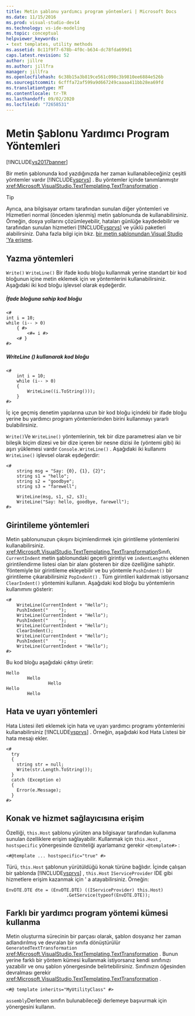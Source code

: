 ```yaml
---
title: Metin şablonu yardımcı program yöntemleri | Microsoft Docs
ms.date: 11/15/2016
ms.prod: visual-studio-dev14
ms.technology: vs-ide-modeling
ms.topic: conceptual
helpviewer_keywords:
- text templates, utility methods
ms.assetid: 8c11f9f7-678b-4f0c-b634-dc78fda699d1
caps.latest.revision: 52
author: jillre
ms.author: jillfra
manager: jillfra
ms.openlocfilehash: 6c38b15a3b819ce561c098c3b9810ee6884e526b
ms.sourcegitcommit: 6cfffa72af599a9d667249caaaa411bb28ea69fd
ms.translationtype: MT
ms.contentlocale: tr-TR
ms.lasthandoff: 09/02/2020
ms.locfileid: "72658531"
---
```

# <a name="text-template-utility-methods"></a>Metin Şablonu Yardımcı Program Yöntemleri
[!INCLUDE[vs2017banner](../includes/vs2017banner.md)]

Bir metin şablonunda kod yazdığınızda her zaman kullanabileceğiniz çeşitli yöntemler vardır [!INCLUDE[vsprvs](../includes/vsprvs-md.md)] . Bu yöntemler içinde tanımlanmıştır <xref:Microsoft.VisualStudio.TextTemplating.TextTransformation> .

> [!TIP]
> Ayrıca, ana bilgisayar ortamı tarafından sunulan diğer yöntemleri ve Hizmetleri normal (önceden işlenmiş) metin şablonunda de kullanabilirsiniz. Örneğin, dosya yollarını çözümleyebilir, hataları günlüğe kaydedebilir ve tarafından sunulan hizmetleri [!INCLUDE[vsprvs](../includes/vsprvs-md.md)] ve yüklü paketleri alabilirsiniz.  Daha fazla bilgi için bkz. [bir metin şablonundan Visual Studio 'Ya erişme](https://msdn.microsoft.com/0556f20c-fef4-41a9-9597-53afab4ab9e4).

## <a name="write-methods"></a>Yazma yöntemleri
 `Write()` `WriteLine()` Bir ifade kodu bloğu kullanmak yerine standart bir kod bloğunun içine metin eklemek için ve yöntemlerini kullanabilirsiniz. Aşağıdaki iki kod bloğu işlevsel olarak eşdeğerdir.

##### <a name="code-block-with-an-expression-block"></a>İfade bloğuna sahip kod bloğu

```
<#
int i = 10;
while (i-- > 0)
    { #>
        <#= i #>
    <# }
#>
```

##### <a name="code-block-using-writeline"></a>WriteLine () kullanarak kod bloğu

```
<#
    int i = 10;
    while (i-- > 0)
    {
        WriteLine((i.ToString()));
    }
#>
```

 İç içe geçmiş denetim yapılarına uzun bir kod bloğu içindeki bir ifade bloğu yerine bu yardımcı program yöntemlerinden birini kullanmayı yararlı bulabilirsiniz.

 `Write()`Ve `WriteLine()` yöntemlerinin, tek bir dize parametresi alan ve bir bileşik biçim dizesi ve bir dize içeren bir nesne dizisi ile (yöntemi gibi) iki aşırı yüklemesi vardır `Console.WriteLine()` . Aşağıdaki iki kullanımı `WriteLine()` işlevsel olarak eşdeğerdir:

```
<#
    string msg = "Say: {0}, {1}, {2}";
    string s1 = "hello";
    string s2 = "goodbye";
    string s3 = "farewell";

    WriteLine(msg, s1, s2, s3);
    WriteLine("Say: hello, goodbye, farewell");
#>
```

## <a name="indentation-methods"></a>Girintileme yöntemleri
 Metin şablonunuzun çıkışını biçimlendirmek için girintileme yöntemlerini kullanabilirsiniz. <xref:Microsoft.VisualStudio.TextTemplating.TextTransformation>Sınıfı, `CurrentIndent` metin şablonundaki geçerli girintiyi ve `indentLengths` eklenen girintilendirme listesi olan bir alanı gösteren bir dize özelliğine sahiptir. Yöntemiyle bir girintileme ekleyebilir ve bu yöntemle `PushIndent()` bir girintileme çıkarabilirsiniz `PopIndent()` . Tüm girintileri kaldırmak istiyorsanız `ClearIndent()` yöntemini kullanın. Aşağıdaki kod bloğu bu yöntemlerin kullanımını gösterir:

```
<#
    WriteLine(CurrentIndent + "Hello");
    PushIndent("    ");
    WriteLine(CurrentIndent + "Hello");
    PushIndent("    ");
    WriteLine(CurrentIndent + "Hello");
    ClearIndent();
    WriteLine(CurrentIndent + "Hello");
    PushIndent("    ");
    WriteLine(CurrentIndent + "Hello");
#>
```

 Bu kod bloğu aşağıdaki çıktıyı üretir:

```
Hello
        Hello
                Hello
Hello
        Hello
```

## <a name="error-and-warning-methods"></a>Hata ve uyarı yöntemleri
 Hata Listesi ileti eklemek için hata ve uyarı yardımcı programı yöntemlerini kullanabilirsiniz [!INCLUDE[vsprvs](../includes/vsprvs-md.md)] . Örneğin, aşağıdaki kod Hata Listesi bir hata mesajı ekler.

```
<#
  try
  {
    string str = null;
    Write(str.Length.ToString());
  }
  catch (Exception e)
  {
    Error(e.Message);
  }
#>
```

## <a name="access-to-host-and-service-provider"></a>Konak ve hizmet sağlayıcısına erişim
 Özelliği, `this.Host` şablonu yürüten ana bilgisayar tarafından kullanıma sunulan özelliklere erişim sağlayabilir. Kullanmak için `this.Host` , `hostspecific` yönergesinde özniteliği ayarlamanız gerekir `<@template#>` :

 `<#@template ... hostspecific="true" #>`

 Türü, `this.Host` şablonun yürütüldüğü konak türüne bağlıdır. İçinde çalışan bir şablonda [!INCLUDE[vsprvs](../includes/vsprvs-md.md)] , `this.Host` `IServiceProvider` IDE gibi hizmetlere erişim kazanmak için ' a atayabilirsiniz. Örneğin:

```
EnvDTE.DTE dte = (EnvDTE.DTE) ((IServiceProvider) this.Host)
                       .GetService(typeof(EnvDTE.DTE));
```

## <a name="using-a-different-set-of-utility-methods"></a>Farklı bir yardımcı program yöntemi kümesi kullanma
 Metin oluşturma sürecinin bir parçası olarak, şablon dosyanız her zaman adlandırılmış ve devralan bir sınıfa dönüştürülür `GeneratedTextTransformation` <xref:Microsoft.VisualStudio.TextTemplating.TextTransformation> . Bunun yerine farklı bir yöntem kümesi kullanmak istiyorsanız kendi sınıfınızı yazabilir ve onu şablon yönergesinde belirtebilirsiniz. Sınıfınızın öğesinden devralması gerekir <xref:Microsoft.VisualStudio.TextTemplating.TextTransformation> .

```
<#@ template inherits="MyUtilityClass" #>
```

 `assembly`Derlenen sınıfın bulunabileceği derlemeye başvurmak için yönergesini kullanın.
